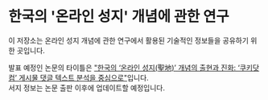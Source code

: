 # 한국의 '온라인 성지' 개념에 관한 연구
이 저장소는 온라인 성지 개념에 관한 연구에서 활용된 기술적인 정보들을 공유하기 위한 곳입니다.
<p>발표 예정인 논문의 타이틀은 <u>"한국의 ‘온라인 성지(聖地)’ 개념의 출현과 진화: ‘쿠키닷컴’ 게시물 댓글 텍스트 분석을 중심으로"</u>입니다.<br/>
서지 정보는 논문 출판 이후에 업데이트할 예정입니다.</p>
